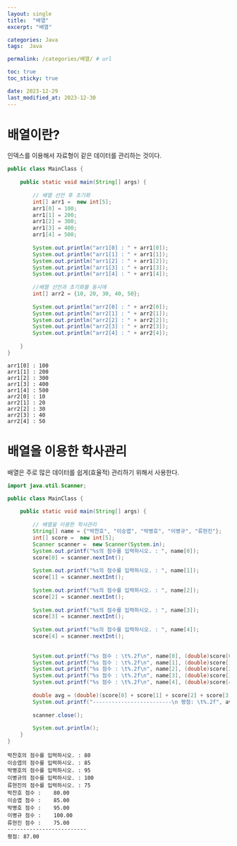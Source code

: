 ```yaml
---
layout: single
title:  "배열"
excerpt: "배열"

categories: Java
tags:  Java

permalink: /categories/배열/ # url

toc: true
toc_sticky: true

date: 2023-12-29
last_modified_at: 2023-12-30
---
```


# 배열이란? 
인덱스를 이용해서 자료형이 같은 데이터를 관리하는 것이다.

```java
public class MainClass {
	
	public static void main(String[] args) {
	
		// 배열 선언 후 초기화
		int[] arr1 =  new int[5];
		arr1[0] = 100;
		arr1[1] = 200;
		arr1[2] = 300;
		arr1[3] = 400;
		arr1[4] = 500;
		
		System.out.println("arr1[0] : " + arr1[0]);
		System.out.println("arr1[1] : " + arr1[1]);
		System.out.println("arr1[2] : " + arr1[2]);
		System.out.println("arr1[3] : " + arr1[3]);
		System.out.println("arr1[4] : " + arr1[4]);
		
		//배열 선언과 초기화를 동시에
		int[] arr2 = {10, 20, 30, 40, 50};
		
		System.out.println("arr2[0] : " + arr2[0]);
		System.out.println("arr2[1] : " + arr2[1]);
		System.out.println("arr2[2] : " + arr2[2]);
		System.out.println("arr2[3] : " + arr2[3]);
		System.out.println("arr2[4] : " + arr2[4]);
		
	}
}
```
    arr1[0] : 100
    arr1[1] : 200
    arr1[2] : 300
    arr1[3] : 400
    arr1[4] : 500
    arr2[0] : 10
    arr2[1] : 20
    arr2[2] : 30
    arr2[3] : 40
    arr2[4] : 50

# 배열을 이용한 학사관리
배열은 주로 많은 데이터를 쉽게(효율적) 관리하기 위해서 사용한다.

```java
import java.util.Scanner;

public class MainClass {
	
	public static void main(String[] args) {
	
		// 배열을 이용한 학사관리
		String[] name = {"박찬호", "이승엽", "박병호", "이병규", "류현진"};
		int[] score =  new int[5];
		Scanner scanner =  new Scanner(System.in);
		System.out.printf("%s의 점수를 입력하시오. : ", name[0]);
		score[0] = scanner.nextInt();
		
		System.out.printf("%s의 점수를 입력하시오. : ", name[1]);
		score[1] = scanner.nextInt();
		
		System.out.printf("%s의 점수를 입력하시오. : ", name[2]);
		score[2] = scanner.nextInt();
		
		System.out.printf("%s의 점수를 입력하시오. : ", name[3]);
		score[3] = scanner.nextInt();
		
		System.out.printf("%s의 점수를 입력하시오. : ", name[4]);
		score[4] = scanner.nextInt();
		
		
		System.out.printf("%s 점수 : \t%.2f\n", name[0], (double)score[0]);
		System.out.printf("%s 점수 : \t%.2f\n", name[1], (double)score[1]);
		System.out.printf("%s 점수 : \t%.2f\n", name[2], (double)score[2]);
		System.out.printf("%s 점수 : \t%.2f\n", name[3], (double)score[3]);
		System.out.printf("%s 점수 : \t%.2f\n", name[4], (double)score[4]);
		
		double avg = (double)(score[0] + score[1] + score[2] + score[3] + score[4]) / 5;
		System.out.printf("-------------------------\n 평점: \t%.2f", avg);
		
		scanner.close();
		
		System.out.println();
	}
}
```

    박찬호의 점수를 입력하시오. : 80
    이승엽의 점수를 입력하시오. : 85
    박병호의 점수를 입력하시오. : 95
    이병규의 점수를 입력하시오. : 100
    류현진의 점수를 입력하시오. : 75
    박찬호 점수 : 	80.00
    이승엽 점수 : 	85.00
    박병호 점수 : 	95.00
    이병규 점수 : 	100.00
    류현진 점수 : 	75.00
    -------------------------
    평점: 87.00
